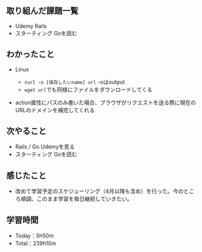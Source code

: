 ## 取り組んだ課題一覧
- Udemy Rails
- スターティング Goを読む

## わかったこと
- Linux
  - `curl -o [保存したいname] url` -oはoutput
  - `wget url`でも同様にファイルをダウンロードしてくる

- action属性にパスのみ書いた場合、ブラウザがリクエストを送る際に現在のURLのドメインを補完してくれる

## 次やること
- Rails / Go Udemyを見る
- スターティング Goを読む

## 感じたこと
- 改めて学習予定のスケジューリング（4月以降も含め）を行った。今のところ順調、このまま学習を毎日継続していきたい。

## 学習時間　
- Today：5h50m
- Total：239h10m
